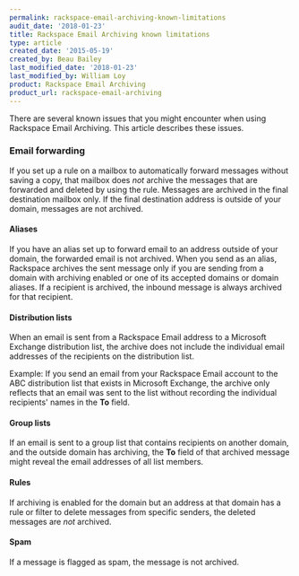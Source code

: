 ```yaml
---
permalink: rackspace-email-archiving-known-limitations
audit_date: '2018-01-23'
title: Rackspace Email Archiving known limitations
type: article
created_date: '2015-05-19'
created_by: Beau Bailey
last_modified_date: '2018-01-23'
last_modified_by: William Loy
product: Rackspace Email Archiving
product_url: rackspace-email-archiving
---
```


There are several known issues that you might encounter when using
Rackspace Email Archiving. This article describes these issues.

### Email forwarding

If you set up a rule on a mailbox to automatically forward messages
without saving a copy, that mailbox does *not* archive the messages that
are forwarded and deleted by using the rule. Messages are archived in the
final destination mailbox only. If the final destination address is
outside of your domain, messages are not archived.

#### Aliases

If you have an alias set up to forward email to an address outside of
your domain, the forwarded email is not archived. When you send as an alias,
Rackspace archives the sent message only if you are sending from a
domain with archiving enabled or one of its accepted domains or
domain aliases. If a recipient is archived, the inbound message is
always archived for that recipient.

#### Distribution lists

When an email is sent from a Rackspace Email address to a Microsoft
Exchange distribution list, the archive does not include the individual
email addresses of the recipients on the distribution list.

Example: If you send an email from your Rackspace Email account to the
ABC distribution list that exists in Microsoft Exchange, the archive
only reflects that an email was sent to the list without recording
the individual recipients' names in the **To** field.

#### Group lists

If an email is sent to a group list that contains recipients on another
domain, and the outside domain has archiving, the **To** field of that
archived message might reveal the email addresses of all list members.

#### Rules

If archiving is enabled for the domain but an address at that domain has
a rule or filter to delete messages from specific senders, the deleted
messages are *not* archived.


#### Spam

If a message is flagged as spam, the message is not archived.
